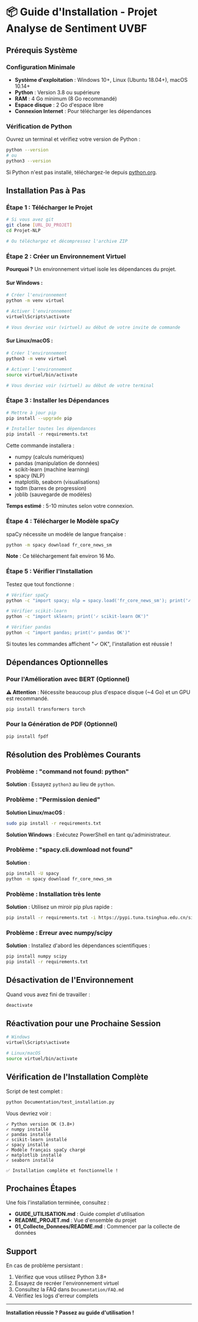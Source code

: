 # 📦 Guide d'Installation - Projet Analyse de Sentiment UVBF

## Prérequis Système

### Configuration Minimale

- **Système d'exploitation** : Windows 10+, Linux (Ubuntu 18.04+), macOS 10.14+
- **Python** : Version 3.8 ou supérieure
- **RAM** : 4 Go minimum (8 Go recommandé)
- **Espace disque** : 2 Go d'espace libre
- **Connexion Internet** : Pour télécharger les dépendances

### Vérification de Python

Ouvrez un terminal et vérifiez votre version de Python :

```bash
python --version
# ou
python3 --version
```

Si Python n'est pas installé, téléchargez-le depuis [python.org](https://www.python.org/downloads/).

## Installation Pas à Pas

### Étape 1 : Télécharger le Projet

```bash
# Si vous avez git
git clone [URL_DU_PROJET]
cd Projet-NLP

# Ou téléchargez et décompressez l'archive ZIP
```

### Étape 2 : Créer un Environnement Virtuel

**Pourquoi ?** Un environnement virtuel isole les dépendances du projet.

#### Sur Windows :

```bash
# Créer l'environnement
python -m venv virtuel

# Activer l'environnement
virtuel\Scripts\activate

# Vous devriez voir (virtuel) au début de votre invite de commande
```

#### Sur Linux/macOS :

```bash
# Créer l'environnement
python3 -m venv virtuel

# Activer l'environnement
source virtuel/bin/activate

# Vous devriez voir (virtuel) au début de votre terminal
```

### Étape 3 : Installer les Dépendances

```bash
# Mettre à jour pip
pip install --upgrade pip

# Installer toutes les dépendances
pip install -r requirements.txt
```

Cette commande installera :
- numpy (calculs numériques)
- pandas (manipulation de données)
- scikit-learn (machine learning)
- spacy (NLP)
- matplotlib, seaborn (visualisations)
- tqdm (barres de progression)
- joblib (sauvegarde de modèles)

**Temps estimé** : 5-10 minutes selon votre connexion.

### Étape 4 : Télécharger le Modèle spaCy

spaCy nécessite un modèle de langue française :

```bash
python -m spacy download fr_core_news_sm
```

**Note** : Ce téléchargement fait environ 16 Mo.

### Étape 5 : Vérifier l'Installation

Testez que tout fonctionne :

```bash
# Vérifier spaCy
python -c "import spacy; nlp = spacy.load('fr_core_news_sm'); print('✓ spaCy OK')"

# Vérifier scikit-learn
python -c "import sklearn; print('✓ scikit-learn OK')"

# Vérifier pandas
python -c "import pandas; print('✓ pandas OK')"
```

Si toutes les commandes affichent "✓ OK", l'installation est réussie !

## Dépendances Optionnelles

### Pour l'Amélioration avec BERT (Optionnel)

**⚠️ Attention** : Nécessite beaucoup plus d'espace disque (~4 Go) et un GPU est recommandé.

```bash
pip install transformers torch
```

### Pour la Génération de PDF (Optionnel)

```bash
pip install fpdf
```

## Résolution des Problèmes Courants

### Problème : "command not found: python"

**Solution** : Essayez `python3` au lieu de `python`.

### Problème : "Permission denied"

**Solution Linux/macOS** :
```bash
sudo pip install -r requirements.txt
```

**Solution Windows** : Exécutez PowerShell en tant qu'administrateur.

### Problème : "spacy.cli.download not found"

**Solution** :
```bash
pip install -U spacy
python -m spacy download fr_core_news_sm
```

### Problème : Installation très lente

**Solution** : Utilisez un miroir pip plus rapide :
```bash
pip install -r requirements.txt -i https://pypi.tuna.tsinghua.edu.cn/simple
```

### Problème : Erreur avec numpy/scipy

**Solution** : Installez d'abord les dépendances scientifiques :
```bash
pip install numpy scipy
pip install -r requirements.txt
```

## Désactivation de l'Environnement

Quand vous avez fini de travailler :

```bash
deactivate
```

## Réactivation pour une Prochaine Session

```bash
# Windows
virtuel\Scripts\activate

# Linux/macOS
source virtuel/bin/activate
```

## Vérification de l'Installation Complète

Script de test complet :

```bash
python Documentation/test_installation.py
```

Vous devriez voir :

```
✓ Python version OK (3.8+)
✓ numpy installé
✓ pandas installé
✓ scikit-learn installé
✓ spacy installé
✓ Modèle français spaCy chargé
✓ matplotlib installé
✓ seaborn installé

✅ Installation complète et fonctionnelle !
```

## Prochaines Étapes

Une fois l'installation terminée, consultez :

- **GUIDE_UTILISATION.md** : Guide complet d'utilisation
- **README_PROJET.md** : Vue d'ensemble du projet
- **01_Collecte_Donnees/README.md** : Commencer par la collecte de données

## Support

En cas de problème persistant :

1. Vérifiez que vous utilisez Python 3.8+
2. Essayez de recréer l'environnement virtuel
3. Consultez la FAQ dans `Documentation/FAQ.md`
4. Vérifiez les logs d'erreur complets

---

**Installation réussie ? Passez au guide d'utilisation !**


